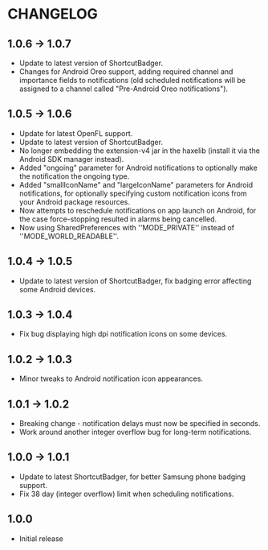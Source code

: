 # CHANGELOG

## 1.0.6 -> 1.0.7
 * Update to latest version of ShortcutBadger.
 * Changes for Android Oreo support, adding required channel and importance fields to notifications (old scheduled notifications will be assigned to a channel called "Pre-Android Oreo notifications").

## 1.0.5 -> 1.0.6
 * Update for latest OpenFL support.
 * Update to latest version of ShortcutBadger.
 * No longer embedding the extension-v4 jar in the haxelib (install it via the Android SDK manager instead).
 * Added "ongoing" parameter for Android notifications to optionally make the notification the ongoing type.
 * Added "smallIconName" and "largeIconName" parameters for Android notifications, for optionally specifying custom notification icons from your Android package resources.
 * Now attempts to reschedule notifications on app launch on Android, for the case force-stopping resulted in alarms being cancelled.
 * Now using SharedPreferences with ''MODE_PRIVATE'' instead of ''MODE_WORLD_READABLE''.

## 1.0.4 -> 1.0.5
 * Update to latest version of ShortcutBadger, fix badging error affecting some Android devices.

## 1.0.3 -> 1.0.4
 * Fix bug displaying high dpi notification icons on some devices.

## 1.0.2 -> 1.0.3
* Minor tweaks to Android notification icon appearances.

## 1.0.1 -> 1.0.2
* Breaking change - notification delays must now be specified in seconds.
* Work around another integer overflow bug for long-term notifications.

## 1.0.0 -> 1.0.1
* Update to latest ShortcutBadger, for better Samsung phone badging support.
* Fix 38 day (integer overflow) limit when scheduling notifications.

## 1.0.0
* Initial release
